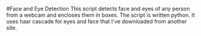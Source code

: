 #Face and Eye Detection
This script detects face and eyes of any person from a webcam and encloses them in boxes.
The script is written python.
It uses haar cascade for eyes and face that I've downloaded from another site.
